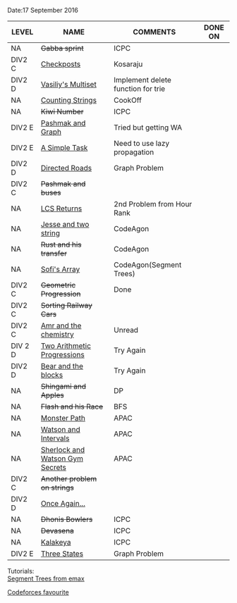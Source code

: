 Date:17 September  2016  

LEVEL | NAME | COMMENTS | DONE ON |  
-------|------|----------|---------|
NA|~~Gabba sprint~~|ICPC|
DIV2 C|[Checkposts](http://codeforces.com/problemset/problem/427/C)|Kosaraju|
DIV2 D|[Vasiliy's Multiset](http://codeforces.com/contest/706/problem/D) |Implement delete function for trie|
NA|[Counting Strings](https://www.codechef.com/COOK74/problems/TACNTSTR)|CookOff|
NA|~~Kiwi Number~~|ICPC|
DIV2 E|[Pashmak and Graph](http://codeforces.com/problemset/problem/459/E)|Tried but getting WA
DIV2 E|[A Simple Task](http://codeforces.com/problemset/problem/558/E)| Need to use lazy propagation|
DIV2 D|[Directed Roads](http://codeforces.com/contest/711/problem/D) |Graph Problem|
DIV2 C|~~Pashmak and buses~~||
NA|[LCS Returns](https://www.hackerrank.com/contests/hourrank-11/challenges/tutzki-and-lcs)|2nd Problem from Hour Rank|
NA|[Jesse and two string](https://www.hackerrank.com/contests/codeagon/challenges/jesse-and-two-strings-)|CodeAgon|
NA|~~Rust and his transfer~~|CodeAgon|
NA|[Sofi's Array](https://www.hackerrank.com/contests/codeagon/challenges/sofi)|CodeAgon(Segment Trees)|
DIV2 C|~~Geometric Progression~~|Done|
DIV2 C|~~Sorting Railway Cars~~||
DIV2 C|[Amr and the chemistry](http://codeforces.com/problemset/problem/558/C)|Unread|
DIV 2 D|[Two Arithmetic Progressions](http://codeforces.com/contest/710/problem/D)|Try Again|
DIV2 D|[Bear and the blocks](http://codeforces.com/problemset/problem/573/B)|Try Again|
NA|~~Shingami and Apples~~|DP|
NA|~~Flash and his Race~~|BFS|
NA|[Monster Path](https://code.google.com/codejam/contest/6274486/dashboard#s=p0)|APAC|
NA|[Watson and Intervals](https://code.google.com/codejam/contest/5254487/dashboard#s=p2)|APAC|
NA|[Sherlock and Watson Gym Secrets](https://code.google.com/codejam/contest/5254487/dashboard#s=p1)|APAC|
DIV2 C|~~Another problem on strings~~||
DIV2 D|[Once Again...](http://codeforces.com/problemset/problem/583/D)||
NA|~~Dhonis Bowlers~~|ICPC|
NA|~~Devasena~~|ICPC|
NA|[Kalakeya](https://www.codechef.com/ACMAMR15/problems/AMR15C)|ICPC|
DIV2 E|[Three States](http://codeforces.com/contest/591)|Graph Problem|


Tutorials:<br/>
[Segment Trees from emax](https://translate.yandex.com/translate?url=http%3A%2F%2Fe-maxx.ru%2Falgo%2Fsegment_tree&lang=ru-en)

[Codeforces favourite](http://codeforces.com/favourite/problems)

